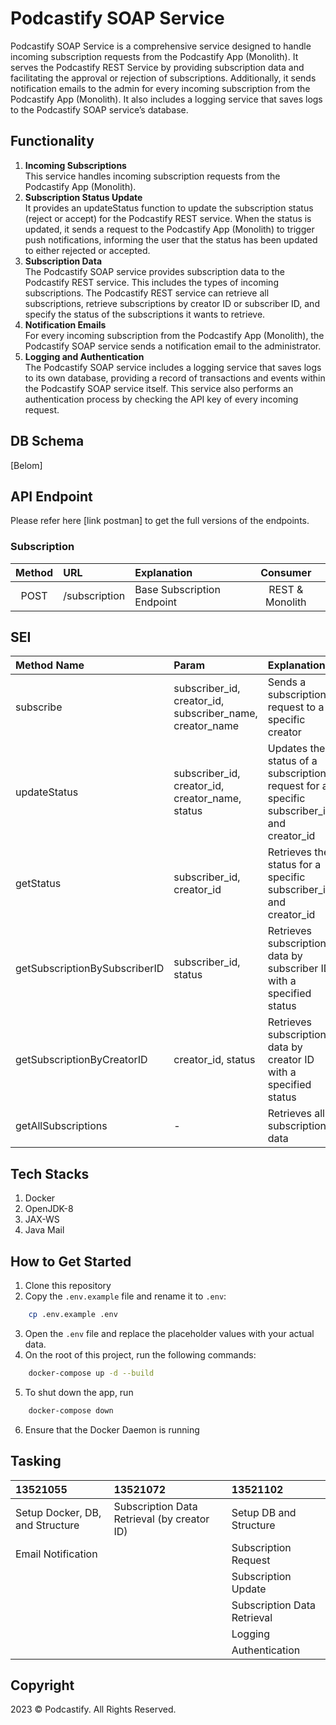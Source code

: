 # Podcastify SOAP Service

Podcastify SOAP Service is a comprehensive service designed to handle incoming subscription requests from the Podcastify App (Monolith). It serves the Podcastify REST Service by providing subscription data and facilitating the approval or rejection of subscriptions. Additionally, it sends notification emails to the admin for every incoming subscription from the Podcastify App (Monolith). It also includes a logging service that saves logs to the Podcastify SOAP service’s database.

## Functionality
1. <b>Incoming Subscriptions</b> </br> This service handles incoming subscription requests from the Podcastify App (Monolith).
2. <b>Subscription Status Update</b> </br> It provides an updateStatus function to update the subscription status (reject or accept) for the Podcastify REST service. When the status is updated, it sends a request to the Podcastify App (Monolith) to trigger push notifications, informing the user that the status has been updated to either rejected or accepted.
3. <b>Subscription Data</b> </br> The Podcastify SOAP service provides subscription data to the Podcastify REST service. This includes the types of incoming subscriptions. The Podcastify REST service can retrieve all subscriptions, retrieve subscriptions by creator ID or subscriber ID, and specify the status of the subscriptions it wants to retrieve.
4. <b>Notification Emails</b> </br> For every incoming subscription from the Podcastify App (Monolith), the Podcastify SOAP service sends a notification email to the administrator.
5. <b>Logging and Authentication</b> </br> The Podcastify SOAP service includes a logging service that saves logs to its own database, providing a record of transactions and events within the Podcastify SOAP service itself. This service also performs an authentication process by checking the API key of every incoming request.

## DB Schema
[Belom]

## API Endpoint
Please refer here [link postman] to get the full versions of the endpoints.

### Subscription
|Method| URL | Explanation | Consumer |
|:--:|:--|:--|:--:|
| POST | /subscription | Base Subscription Endpoint | REST & Monolith |

## SEI
|Method Name| Param | Explanation | Consumer |
|:--|:--|:--|:--:|
| subscribe | subscriber_id, creator_id, subscriber_name, creator_name | Sends a subscription request to a specific creator | Monolith |
| updateStatus | subscriber_id, creator_id, creator_name, status | Updates the status of a subscription request for a specific subscriber_id and creator_id | REST |
| getStatus | subscriber_id, creator_id | Retrieves the status for a specific subscriber_id and creator_id | REST |
| getSubscriptionBySubscriberID | subscriber_id, status | Retrieves subscription data by subscriber ID with a specified status | REST |
| getSubscriptionByCreatorID | creator_id, status | Retrieves subscription data by creator ID with a specified status | REST |
| getAllSubscriptions | - | Retrieves all subscription data | REST |

## Tech Stacks  
1. Docker
2. OpenJDK-8
3. JAX-WS
4. Java Mail

## How to Get Started
1. Clone this repository
2. Copy the `.env.example` file and rename it to `.env`:
```bash
    cp .env.example .env
```
3. Open the `.env` file and replace the placeholder values with your actual data.
4. On the root of this project, run the following commands:
```bash
    docker-compose up -d --build
```
5. To shut down the app, run
```bash
    docker-compose down
```
6. Ensure that the Docker Daemon is running

## Tasking
| 13521055                            | 13521072                                    | 13521102                   |
| :---------------------------------- | :------------------------------------------ | :------------------------- |
| Setup Docker, DB, and Structure     | Subscription Data Retrieval (by creator ID) | Setup DB and Structure     |
| Email Notification                  |                                             | Subscription Request       |
|                                     |                                             | Subscription Update        |
|                                     |                                             | Subscription Data Retrieval|
|                                     |                                             | Logging                    |
|                                     |                                             | Authentication             |

## Copyright
2023 © Podcastify. All Rights Reserved.
